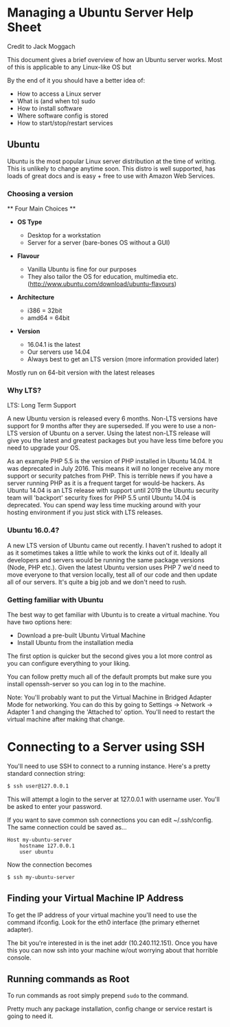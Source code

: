 # Managing a Ubuntu Server Help Sheet

Credit to Jack Moggach

This document gives a brief overview of how an Ubuntu server works. Most of this is applicable to any Linux-like OS but

By the end of it you should have a better idea of:

- How to access a Linux server
- What is (and when to) sudo
- How to install software
- Where software config is stored
- How to start/stop/restart services

## Ubuntu

Ubuntu is the most popular Linux server distribution at the time of writing. This is unlikely to change anytime soon. This distro is well supported, has loads of great docs and is easy + free to use with Amazon Web Services.

### Choosing a version

** Four Main Choices **

- **OS Type**
	- Desktop for a workstation
	- Server for a server (bare-bones OS without a GUI)

- **Flavour**
	- Vanilla Ubuntu is fine for our purposes
	- They also tailor the OS for education, multimedia etc. (http://www.ubuntu.com/download/ubuntu-flavours)

- **Architecture**
	- i386 = 32bit
	- amd64 = 64bit

- **Version**
	- 16.04.1 is the latest
	- Our servers use 14.04
	- Always best to get an LTS version (more information provided later)

Mostly run on 64-bit version with the latest releases

### Why LTS?

LTS: Long Term Support

A new Ubuntu version is released every 6 months. Non-LTS versions have support for 9 months after they are superseded. If you were to use a non-LTS version of Ubuntu on a server. Using the latest non-LTS release will give you the latest and greatest packages but you have less time before you need to upgrade your OS.

As an example PHP 5.5 is the version of PHP installed in Ubuntu 14.04. It was deprecated in July 2016. This means it will no longer receive any more support or security patches from PHP. This is terrible news if you have a server running PHP as it is a frequent target for would-be hackers. As Ubuntu 14.04 is an LTS release with support until 2019 the Ubuntu security team will 'backport' security fixes for PHP 5.5 until Ubuntu 14.04 is deprecated. You can spend way less time mucking around with your hosting environment if you just stick with LTS releases.

### Ubuntu 16.0.4?

A new LTS version of Ubuntu came out recently. I haven't rushed to adopt it as it sometimes takes a little while to work the kinks out of it. Ideally all developers and servers would be running the same package versions (Node, PHP etc.). Given the latest Ubuntu version uses PHP 7 we'd need to move everyone to that version locally, test all of our code and then update all of our servers. It's quite a big job and we don't need to rush.

### Getting familiar with Ubuntu

The best way to get familiar with Ubuntu is to create a virtual machine. You have two options here:
- Download a pre-built Ubuntu Virtual Machine
- Install Ubuntu from the installation media

The first option is quicker but the second gives you a lot more control as you can configure everything to your liking.

You can follow pretty much all of the default prompts but make sure you install openssh-server so you can log in to the machine.

Note: You'll probably want to put the Virtual Machine in Bridged Adapter Mode for networking. You can do this by going to Settings → Network → Adapter 1 and changing the 'Attached to' option. You'll need to restart the virtual machine after making that change.

# Connecting to a Server using SSH

You'll need to use SSH to connect to a running instance. Here's a pretty standard connection string:

```bash
$ ssh user@127.0.0.1
```
This will attempt a login to the server at 127.0.0.1 with username user. You'll be asked to enter your password.

If you want to save common ssh connections you can edit ~/.ssh/config. The same connection could be saved as...
```
Host my-ubuntu-server
	hostname 127.0.0.1
	user ubuntu
```

Now the connection becomes
```
$ ssh my-ubuntu-server
```

## Finding your Virtual Machine IP Address

To get the IP address of your virtual machine you'll need to use the command ifconfig. Look for the eth0 interface (the primary ethernet adapter).

The bit you're interested in is the inet addr (10.240.112.151). Once you have this you can now ssh into your machine w/out worrying about that horrible console.

## Running commands as Root 

To run commands as root simply prepend `sudo` to the command.

Pretty much any package installation, config change or service restart is going to need it.
